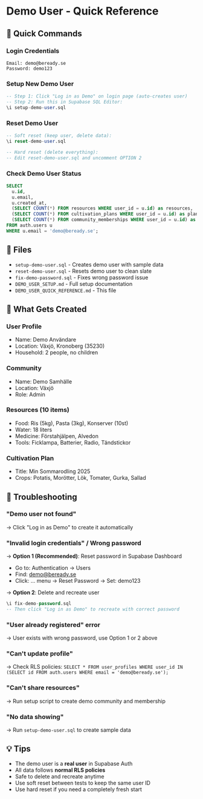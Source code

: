 # Demo User - Quick Reference

## 🚀 Quick Commands

### Login Credentials
```
Email: demo@beready.se
Password: demo123
```

### Setup New Demo User
```sql
-- Step 1: Click "Log in as Demo" on login page (auto-creates user)
-- Step 2: Run this in Supabase SQL Editor:
\i setup-demo-user.sql
```

### Reset Demo User
```sql
-- Soft reset (keep user, delete data):
\i reset-demo-user.sql

-- Hard reset (delete everything):
-- Edit reset-demo-user.sql and uncomment OPTION 2
```

### Check Demo User Status
```sql
SELECT 
  u.id,
  u.email,
  u.created_at,
  (SELECT COUNT(*) FROM resources WHERE user_id = u.id) as resources,
  (SELECT COUNT(*) FROM cultivation_plans WHERE user_id = u.id) as plans,
  (SELECT COUNT(*) FROM community_memberships WHERE user_id = u.id) as communities
FROM auth.users u
WHERE u.email = 'demo@beready.se';
```

## 📁 Files

- `setup-demo-user.sql` - Creates demo user with sample data
- `reset-demo-user.sql` - Resets demo user to clean slate
- `fix-demo-password.sql` - Fixes wrong password issue
- `DEMO_USER_SETUP.md` - Full setup documentation
- `DEMO_USER_QUICK_REFERENCE.md` - This file

## 🎯 What Gets Created

### User Profile
- Name: Demo Användare
- Location: Växjö, Kronoberg (35230)
- Household: 2 people, no children

### Community
- Name: Demo Samhälle
- Location: Växjö
- Role: Admin

### Resources (10 items)
- Food: Ris (5kg), Pasta (3kg), Konserver (10st)
- Water: 18 liters
- Medicine: Förstahjälpen, Alvedon
- Tools: Ficklampa, Batterier, Radio, Tändstickor

### Cultivation Plan
- Title: Min Sommarodling 2025
- Crops: Potatis, Morötter, Lök, Tomater, Gurka, Sallad

## 🔧 Troubleshooting

### "Demo user not found"
→ Click "Log in as Demo" to create it automatically

### "Invalid login credentials" / Wrong password
→ **Option 1 (Recommended)**: Reset password in Supabase Dashboard
   - Go to: Authentication → Users
   - Find: demo@beready.se
   - Click: ... menu → Reset Password → Set: demo123

→ **Option 2**: Delete and recreate user
```sql
\i fix-demo-password.sql
-- Then click "Log in as Demo" to recreate with correct password
```

### "User already registered" error
→ User exists with wrong password, use Option 1 or 2 above

### "Can't update profile"
→ Check RLS policies: `SELECT * FROM user_profiles WHERE user_id IN (SELECT id FROM auth.users WHERE email = 'demo@beready.se');`

### "Can't share resources"
→ Run setup script to create demo community and membership

### "No data showing"
→ Run `setup-demo-user.sql` to create sample data

## 💡 Tips

- The demo user is a **real user** in Supabase Auth
- All data follows **normal RLS policies**
- Safe to delete and recreate anytime
- Use soft reset between tests to keep the same user ID
- Use hard reset if you need a completely fresh start

